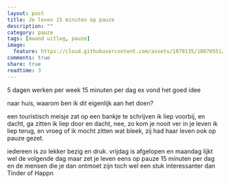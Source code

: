 ```yaml
---
layout: post
title: Je leven 15 minuten op pauze
description: ""
category: pauze
tags: [maand uitleg, pauze]
image:
  feature: https://cloud.githubusercontent.com/assets/1079135/10870551/cfbc9bb6-80cd-11e5-8bca-773df6647986.JPG
comments: true
share: true
readtime: 3
---
```


5 dagen werken per week
15 minuten per dag
ex vond het goed idee

naar huis, waarom ben ik dit eigenlijk aan het doen?

een touristisch meisje zat op een bankje te schrijven
ik liep voorbij, en dacht, ga zitten
ik liep door en dacht, nee, zo kom je nooit ver in je leven
ik liep terug, en vroeg of ik mocht zitten
wat bleek, zij had haar leven ook op pauze gezet.

iedereen is zo lekker bezig en druk.
vrijdag is afgelopen en maandag lijkt wel de volgende dag
maar zet je leven eens op pauze
15 minuten per dag
en de mensen die je dan ontmoet zijn toch wel een stuk interessanter dan Tinder of Happn


